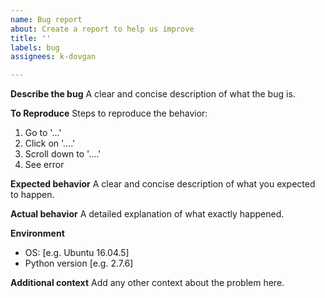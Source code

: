 ```yaml
---
name: Bug report
about: Create a report to help us improve
title: ''
labels: bug
assignees: k-dovgan

---
```


**Describe the bug**
A clear and concise description of what the bug is.

**To Reproduce**
Steps to reproduce the behavior:
1. Go to '...'
2. Click on '....'
3. Scroll down to '....'
4. See error

**Expected behavior**
A clear and concise description of what you expected to happen.

**Actual behavior**
A detailed explanation of what exactly happened.

**Environment**
 - OS: [e.g. Ubuntu 16.04.5]
 - Python version [e.g. 2.7.6]

**Additional context**
Add any other context about the problem here.
